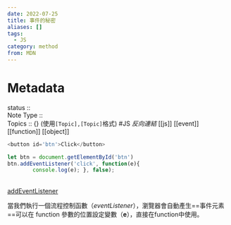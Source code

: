 ```yaml
---
date: 2022-07-25
title: 事件的秘密
aliases: []
tags:
  - JS
category: method
from: MDN
---
```

# Metadata
status ::<br>
Note Type ::<br>
Topics :: {}
(使用`[Topic],[Topic]`格式)
#JS
*反向連結*  [[js]] [[event]] [[function]] [[object]]

```js
<button id='btn'>Click</button>

let btn = document.getElementById('btn')
btn.addEventListener('click', function(e){ 
		console.log(e); }, false);
```


<br/>[addEventListener](https://developer.mozilla.org/en-US/docs/Web/API/EventTarget/addEventListener)

當我們執行一個流程控制函數（*eventListener*），瀏覽器會自動產生==事件元素==可以在 function 參數的位置設定變數（**e**），直接在function中使用。
